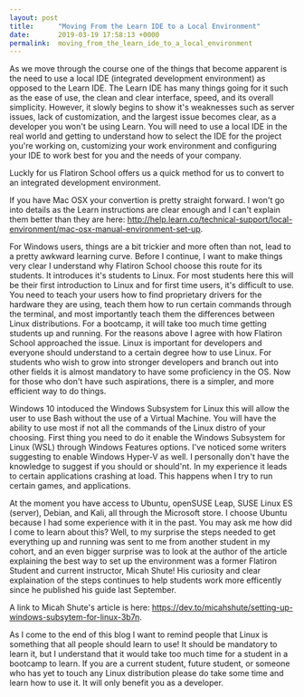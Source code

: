 ```yaml
---
layout: post
title:      "Moving From the Learn IDE to a Local Environment"
date:       2019-03-19 17:58:13 +0000
permalink:  moving_from_the_learn_ide_to_a_local_environment
---
```



As we move through the course one of the things that become apparent is the need to use a local IDE (integrated development environment) as opposed to the Learn IDE.  The Learn IDE has many things going for it such as the ease of use, the clean and clear interface, speed, and its overall simplicity.  However, it slowly begins to show it's weaknesses such as server issues, lack of customization, and the largest issue becomes clear, as a developer you won't be using Learn.  You will need to use a local IDE in the real world and getting to understand how to select the IDE for the project you're working on, customizing your work environment and configuring your IDE to work best for you and the needs of your company.  

Luckly for us Flatiron School offers us a quick method for us to convert to an integrated development environment.  

If you have Mac OSX your convertion is pretty straight forward.  I won't go into details as the Learn instructions are clear enough and I can't explain them better than they are here: http://help.learn.co/technical-support/local-environment/mac-osx-manual-environment-set-up.  

For Windows users, things are a bit trickier and more often than not, lead to a pretty awkward learning curve.  Before I continue, I want to make things very clear I understand why Flatiron School choose this route for its students.  It introduces it's students to Linux.  For most students here this will be their first introduction to Linux and for first time users, it's difficult to use.    You need to teach your users how to find proprietary drivers for the hardware they are using, teach them how to run certain commands through the terminal, and most importantly teach them the differences between Linux distributions.  For a bootcamp, it will take too much time getting students up and running.  For the reasons above I agree with how Flatiron School approached the issue.  Linux is important for developers and everyone should understand to a certain degree how to use Linux.  For students who wish to grow into stronger developers and branch out into other fields it is almost mandatory to have some proficiency in the OS. Now for those who don't have such aspirations, there is a simpler, and more efficient way to do things.  

Windows 10 intoduced the Windows Subsystem for Linux this will allow the user to use Bash without the use of a Virtual Machine.  You will have the ability to use most if not all the commands of the Linux distro of your choosing.  First thing you need to do it enable the Windows Subsystem for Linux (WSL) through Windows Features options.  I've noticed some writers suggesting to enable Windows Hyper-V as well.  I personally don't have the knowledge to suggest if you should or should'nt.  In my experience it leads to certain applications crashing at load.  This happens when I try to run certain games, and applications.  

At the moment you have access to Ubuntu, openSUSE Leap, SUSE Linux ES (server), Debian, and Kali, all through the Microsoft store.  I choose Ubuntu because I had some experience with it in the past.  You may ask me how did I come to learn about this?  Well, to my surprise the steps needed to get everything up and running was sent to me from another student in my cohort, and an even bigger surprise was to look at the author of the article explaining the best way to set up the environment was a former Flatiron Student and current instructor, Micah Shute!  His curiosity and clear explaination of the steps  continues to help students work more efficently since he published his guide last September.   

A link to Micah Shute's article is here: https://dev.to/micahshute/setting-up-windows-subsytem-for-linux-3b7n.  

As I come to the end of this blog I want to remind people that Linux is something that all people should learn to use!  It should be mandatory to learn it, but I understand that it would take too much time for a student in a bootcamp to learn. If you are a current student, future student, or someone who has yet to touch any Linux distribution please do take some time and learn how to use it.  It will only benefit you as a developer.  
